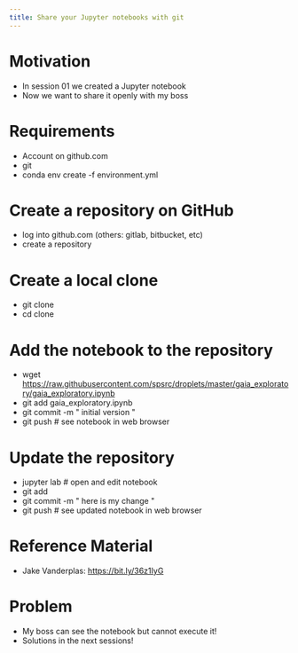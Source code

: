```yaml
---
title: Share your Jupyter notebooks with git
---
```


# Motivation
- In session 01 we created a Jupyter notebook
- Now we want to share it openly with my boss

# Requirements
- Account on github.com
- git
- conda env create -f environment.yml

# Create a repository on GitHub
- log into github.com (others: gitlab, bitbucket, etc)
- create a repository

# Create a local clone
- git clone
- cd clone

# Add the notebook to the repository
- wget https://raw.githubusercontent.com/spsrc/droplets/master/gaia_exploratory/gaia_exploratory.ipynb
- git add gaia_exploratory.ipynb
- git commit -m " initial version "
- git push # see notebook in web browser

# Update the repository
- jupyter lab # open and edit notebook
- git add
- git commit -m " here is my change "
- git push # see updated notebook in web browser

# Reference Material
- Jake Vanderplas: https://bit.ly/36z1IyG

# Problem
- My boss can see the notebook but cannot execute it!
- Solutions in the next sessions!

